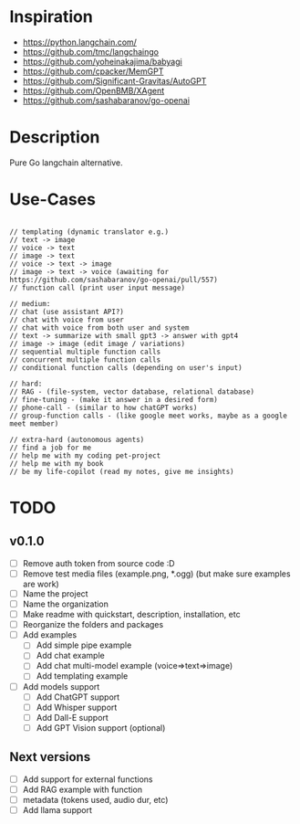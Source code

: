 # Inspiration

- https://python.langchain.com/
- https://github.com/tmc/langchaingo
- https://github.com/yoheinakajima/babyagi
- https://github.com/cpacker/MemGPT
- https://github.com/Significant-Gravitas/AutoGPT
- https://github.com/OpenBMB/XAgent
- https://github.com/sashabaranov/go-openai

# Description
Pure Go langchain alternative.

# Use-Cases

```

// templating (dynamic translator e.g.)
// text -> image
// voice -> text
// image -> text
// voice -> text -> image
// image -> text -> voice (awaiting for https://github.com/sashabaranov/go-openai/pull/557)
// function call (print user input message)

// medium:
// chat (use assistant API?)
// chat with voice from user
// chat with voice from both user and system
// text -> summarize with small gpt3 -> answer with gpt4
// image -> image (edit image / variations)
// sequential multiple function calls
// concurrent multiple function calls
// conditional function calls (depending on user's input)

// hard:
// RAG - (file-system, vector database, relational database)
// fine-tuning - (make it answer in a desired form)
// phone-call - (similar to how chatGPT works)
// group-function calls - (like google meet works, maybe as a google meet member)

// extra-hard (autonomous agents)
// find a job for me
// help me with my coding pet-project
// help me with my book
// be my life-copilot (read my notes, give me insights)
```

# TODO

## v0.1.0

-[ ] Remove auth token from source code :D
-[ ] Remove test media files (example.png, *.ogg) (but make sure examples are work)
-[ ] Name the project
-[ ] Name the organization
-[ ] Make readme with quickstart, description, installation, etc
-[ ] Reorganize the folders and packages
-[ ] Add examples
  -[ ] Add simple pipe example
  -[ ] Add chat example
  -[ ] Add chat multi-model example (voice=>text=>image)
  -[ ] Add templating example
-[ ] Add models support
  -[ ] Add ChatGPT support
  -[ ] Add Whisper support
  -[ ] Add Dall-E support
  -[ ] Add GPT Vision support (optional)

## Next versions

-[ ] Add support for external functions
-[ ] Add RAG example with function
-[ ] metadata (tokens used, audio dur, etc)
-[ ] Add llama support